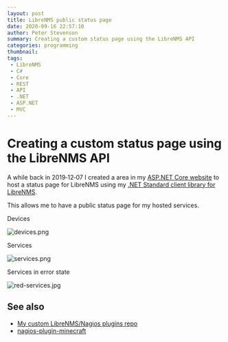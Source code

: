 ```yaml
---
layout: post
title: LibreNMS public status page
date: 2020-09-16 22:57:10
author: Peter Stevenson
summary: Creating a custom status page using the LibreNMS API
categories: programming
thumbnail:
tags:
 - LibreNMS
 - C#
 - Core
 - REST
 - API
 - .NET
 - ASP.NET
 - MVC
---
```


# Creating a custom status page using the LibreNMS API

A while back in 2019‑12‑07 I created a area in my [ASP.NET Core website](https://bitbucket.org/2E0PGS/core) to host a status page for LibreNMS using my [.NET Standard client library for LibreNMS](https://bitbucket.org/2E0PGS/librenms-client).

This allows me to have a public status page for my hosted services.

Devices

![devices.png](/blog/assets/2020-09-16/devices.png)

Services

![services.png](/blog/assets/2020-09-16/services.png)

Services in error state

![red-services.jpg](/blog/assets/2020-09-16/red-services.jpg)

## See also

* [My custom LibreNMS/Nagios plugins repo](https://bitbucket.org/2E0PGS/nagios-plugins)
* [nagios-plugin-minecraft](https://github.com/2E0PGS/nagios-plugin-minecraft)